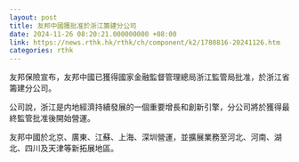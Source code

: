 ```yaml
---
layout: post
title: 友邦中國獲批准於浙江籌建分公司
date: 2024-11-26 08:20:21.000000000 +08:00
link: https://news.rthk.hk/rthk/ch/component/k2/1780816-20241126.htm
categories: rthk
---
```


友邦保險宣布，友邦中國已獲得國家金融監督管理總局浙江監管局批准，於浙江省籌建分公司。

公司說，浙江是内地經濟持續發展的一個重要增長和創新引擎，分公司將於獲得最終監管批准後開始營運。

友邦中國於北京、廣東、江蘇、上海、深圳營運，並擴展業務至河北、河南、湖北、四川及天津等新拓展地區。
